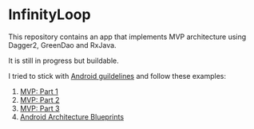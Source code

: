 # InfinityLoop

This repository contains an app that implements MVP architecture using Dagger2, GreenDao and RxJava. 

It is still in progress but buildable. 

I tried to stick with [Android guildelines](https://github.com/ribot/android-guidelines) and follow these examples:
1. [MVP: Part 1](https://blog.mindorks.com/essential-guide-for-designing-your-android-app-architecture-mvp-part-1-74efaf1cda40#.lkml1yggq)
2. [MVP: Part 2](https://blog.mindorks.com/essential-guide-for-designing-your-android-app-architecture-mvp-part-2-b2ac6f3f9637#.dge0wl8rl)
3. [MVP: Part 3](https://blog.mindorks.com/essential-guide-for-designing-your-android-app-architecture-mvp-part-3-dialog-viewpager-and-7bdfab86aabb)
4. [Android Architecture Blueprints](https://github.com/googlesamples/android-architecture)
